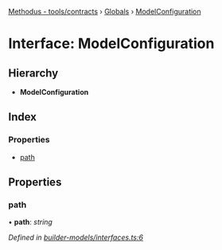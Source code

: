 [Methodus - tools/contracts](../README.md) › [Globals](../globals.md) › [ModelConfiguration](modules/tools/contracts/modelconfiguration.md)

# Interface: ModelConfiguration

## Hierarchy

* **ModelConfiguration**

## Index

### Properties

* [path](#path)

## Properties

###  path

• **path**: *string*

*Defined in [builder-models/interfaces.ts:6](#L6)*
